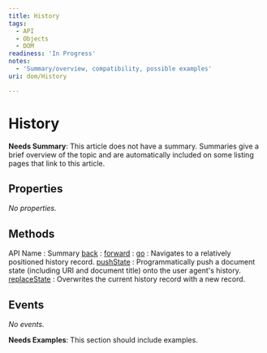 ```yaml
---
title: History
tags:
  - API
  - Objects
  - DOM
readiness: 'In Progress'
notes:
  - 'Summary/overview, compatibility, possible examples'
uri: dom/History

---
```

# History

**Needs Summary**: This article does not have a summary. Summaries give a brief overview of the topic and are automatically included on some listing pages that link to this article.

## Properties

*No properties.*

## Methods

API Name
:   Summary
[back](/dom/History/back)
:
[forward](/dom/History/forward)
:
[go](/dom/History/go)
:   Navigates to a relatively positioned history record.
[pushState](/dom/History/pushState)
:   Programmatically push a document state (including URI and document title) onto the user agent's history.
[replaceState](/dom/History/replaceState)
:   Overwrites the current history record with a new record.

## Events

*No events.*

**Needs Examples**: This section should include examples.


